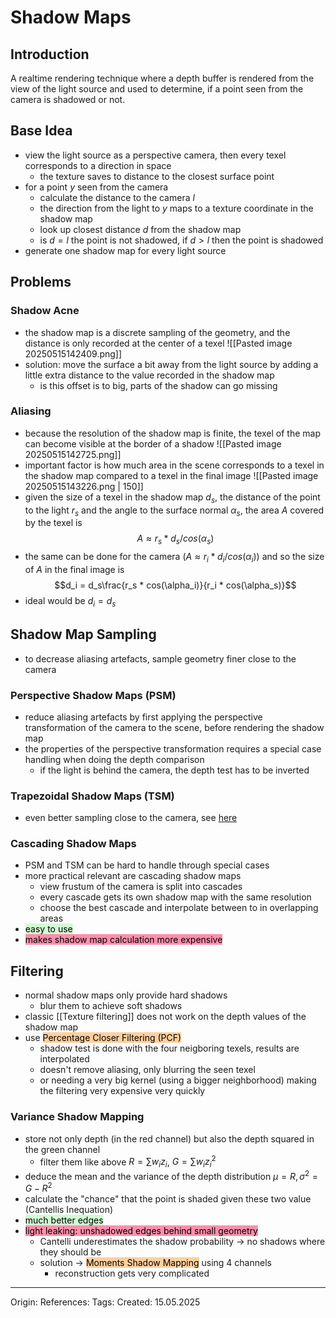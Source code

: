 # Shadow Maps

## Introduction

A realtime rendering technique where a depth buffer is rendered from the view of the light source and used to determine, if a point seen from the camera is shadowed or not.

## Base Idea

- view the light source as a perspective camera, then every texel corresponds to a direction in space
	- the texture saves to distance to the closest surface point
- for a point $y$ seen from the camera
	- calculate the distance to the camera $l$
	- the direction from the light to $y$ maps to a texture coordinate in the shadow map
	- look up closest distance $d$ from the shadow map
	- is $d=l$ the point is not shadowed, if $d>l$ then the point is shadowed
- generate one shadow map for every light source

## Problems

### Shadow Acne

- the shadow map is a discrete sampling of the geometry, and the distance is only recorded at the center of a texel
![[Pasted image 20250515142409.png]]
- solution: move the surface a bit away from the light source by adding a little extra distance to the value recorded in the shadow map
	- is this offset is to big, parts of the shadow can go missing

### Aliasing

- because the resolution of the shadow map is finite, the texel of the map can become visible at the border of a shadow
![[Pasted image 20250515142725.png]]
- important factor is how much area in the scene corresponds to a texel in the shadow map compared to a texel in the final image
![[Pasted image 20250515143226.png | 150]]
- given the size of a texel in the shadow map $d_s$, the distance of the point to the light $r_s$ and the angle to the surface normal $\alpha_s$, the area $A$ covered by the texel is
$$A \approx r_s * d_s / cos(\alpha_s)$$
- the same can be done for the camera ($A \approx r_i * d_i / cos(\alpha_i)$) and so the size of $A$ in the final image is $$d_i = d_s\frac{r_s * cos(\alpha_i)}{r_i * cos(\alpha_s)}$$
- ideal would be $d_i = d_s$ 

## Shadow Map Sampling

- to decrease aliasing artefacts, sample geometry finer close to the camera

### Perspective Shadow Maps (PSM)

- reduce aliasing artefacts by first applying the perspective transformation of the camera to the scene, before rendering the shadow map
- the properties of the perspective transformation requires a special case handling when doing the depth comparison
	- if the light is behind the camera, the depth test has to be inverted

### Trapezoidal Shadow Maps (TSM)

- even better sampling close to the camera, see [here](http://diglib.eg.org/items/35e36c54-e42c-435b-a9b7-b99cee2035b4 )

### Cascading Shadow Maps 

- PSM and TSM can be hard to handle through special cases
- more practical relevant are cascading shadow maps
	- view frustum of the camera is split into cascades
	- every cascade gets its own shadow map with the same resolution
	- choose the best cascade and interpolate between to in overlapping areas
- <mark style="background: #BBFABBA6;">easy to use</mark>
- <mark style="background: #FF5582A6;">makes shadow map calculation more expensive</mark>

## Filtering

- normal shadow maps only provide hard shadows
	- blur them to achieve soft shadows
- classic [[Texture filtering]] does not work on the depth values of the shadow map 
- use <mark style="background: #FFB86CA6;">Percentage Closer Filtering (PCF)</mark> 
	- shadow test is done with the four neigboring texels, results are interpolated
	- doesn't remove aliasing, only blurring the seen texel
	- or needing a very big kernel (using a bigger neighborhood) making the filtering very expensive very quickly

### Variance Shadow Mapping

- store not only depth (in the red channel) but also the depth squared in the green channel
	- filter them like above $R = \sum w_i z_i$, $G = \sum w_i z_i^2$
- deduce the mean and the variance of the depth distribution $\mu = R, \sigma^2 = G - R^2$
- calculate the "chance" that the point is shaded given these two value (Cantellis Inequation)
- <mark style="background: #BBFABBA6;">much better edges</mark>
- <mark style="background: #FF5582A6;">light leaking: unshadowed edges behind small geometry</mark>
	- Cantelli underestimates the shadow probability -> no shadows where they should be
	- solution -> <mark style="background: #FFB86CA6;">Moments Shadow Mapping</mark> using 4 channels
		- reconstruction gets very complicated



---

Origin: 
References: 
Tags: 
Created: 15.05.2025

